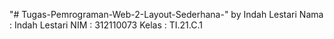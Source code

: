 "# Tugas-Pemrograman-Web-2-Layout-Sederhana-" by Indah Lestari 
Nama : Indah Lestari
NIM : 312110073
Kelas : TI.21.C.1